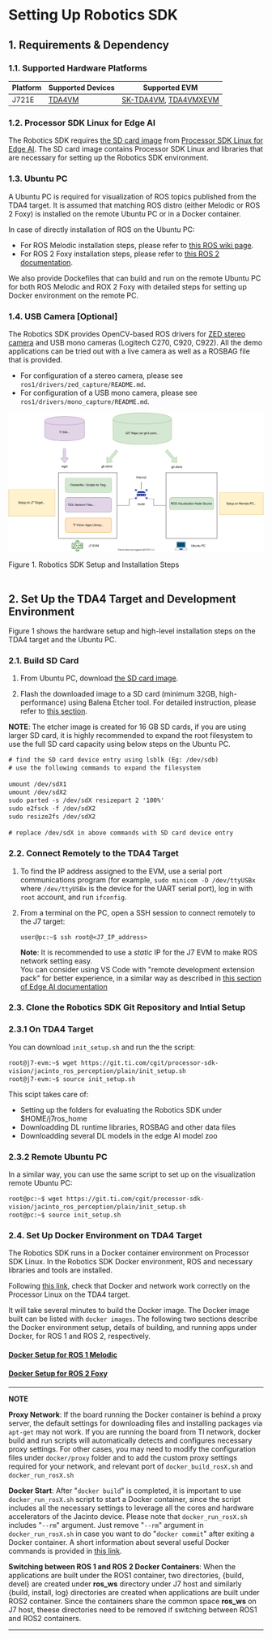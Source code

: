 
Setting Up Robotics SDK
=======================

## 1. Requirements & Dependency

### 1.1. Supported Hardware Platforms

 Platform | Supported Devices                           | Supported EVM
----------|---------------------------------------------|-----------------------------------------------
 J721E    | [TDA4VM](https://www.ti.com/product/TDA4VM) | [SK-TDA4VM](https://www.ti.com/tool/SK-TDA4VM), [TDA4VMXEVM](https://www.ti.com/tool/TDA4VMXEVM)

### 1.2. Processor SDK Linux for Edge AI
The Robotics SDK requires [the SD card image](http://software-dl.ti.com/jacinto7/esd/processor-sdk-linux-sk-tda4vm/08_00_01_10/exports/ti-processor-sdk-linux-sk-tda4vm-etcher-image.zip) from [Processor SDK Linux for Edge AI](http://software-dl.ti.com/jacinto7/esd/processor-sdk-linux-sk-tda4vm/08_00_01_10/exports/docs/index.html). The SD card image contains Processor SDK Linux and libraries that are necessary for setting up the Robotics SDK environment.

### 1.3. Ubuntu PC
A Ubuntu PC is required for visualization of ROS topics published from the TDA4 target. It is assumed that matching ROS distro (either Melodic or ROS 2 Foxy) is installed on the remote Ubuntu PC or in a Docker container.

In case of directly installation of ROS on the Ubuntu PC:
* For ROS Melodic installation steps, please refer to [this ROS wiki page](http://wiki.ros.org/melodic/Installation/Ubuntu).
* For ROS 2 Foxy installation steps, please refer to [this ROS 2 documentation](https://docs.ros.org/en/foxy/Installation.html).

We also provide Dockefiles that can build and run on the remote Ubuntu PC for both ROS Melodic and ROX 2 Foxy with detailed steps for setting up Docker environment on the remote PC.

### 1.4. USB Camera [Optional]
The Robotics SDK provides OpenCV-based ROS drivers for [ZED stereo camera](https://www.stereolabs.com/zed/) and USB mono cameras (Logitech C270, C920, C922). All the demo applications can be tried out with a live camera as well as a ROSBAG file that is provided.

* For configuration of a stereo camera, please see `ros1/drivers/zed_capture/README.md`.
* For configuration of a USB mono camera, please see `ros1/drivers/mono_capture/README.md`.

![](docs/tiovx_ros_setup.svg)
<figcaption>Figure 1. Robotics SDK Setup and Installation Steps</figcaption>
<br />

<!-- ================================================================================= -->
## 2. Set Up the TDA4 Target and Development Environment
Figure 1 shows the hardware setup and high-level installation steps on the TDA4 target and the Ubuntu PC.

### 2.1. Build SD Card

1. From Ubuntu PC, download [the SD card image](http://software-dl.ti.com/jacinto7/esd/processor-sdk-linux-sk-tda4vm/08_00_01_10/exports/ti-processor-sdk-linux-sk-tda4vm-etcher-image.zip).

2. Flash the downloaded image to a SD card (minimum 32GB, high-performance) using Balena Etcher tool. For detailed instruction, please refer to [this section](http://software-dl.ti.com/jacinto7/esd/processor-sdk-linux-sk-tda4vm/08_00_01_10/exports/docs/getting_started.html#software-setup).

**NOTE**: The etcher image is created for 16 GB SD cards, if you are using larger SD card, it is highly recommended to expand the root filesystem to use the full SD card capacity using below steps on the Ubuntu PC.

```
# find the SD card device entry using lsblk (Eg: /dev/sdb)
# use the following commands to expand the filesystem

umount /dev/sdX1
umount /dev/sdX2
sudo parted -s /dev/sdX resizepart 2 '100%'
sudo e2fsck -f /dev/sdX2
sudo resize2fs /dev/sdX2

# replace /dev/sdX in above commands with SD card device entry
```

### 2.2. Connect Remotely to the TDA4 Target

1. To find the IP address assigned to the EVM, use a serial port communications program (for example, `sudo minicom -D /dev/ttyUSBx` where `/dev/ttyUSBx` is the device for the UART serial port), log in with `root` account, and run `ifconfig`.

2. From a terminal on the PC, open a SSH session to connect remotely to the J7 target:
    ```
    user@pc:~$ ssh root@<J7_IP_address>
    ```
    **Note**: It is recommended to use a *static* IP for the J7 EVM to make ROS network setting easy.<br />
    You can consider using VS Code with "remote development extension pack" for better experience, in a similar way as described in [this section of Edge AI documentation](http://software-dl.ti.com/jacinto7/esd/processor-sdk-linux-sk-tda4vm/08_00_01_10/exports/docs/getting_started.html#connect-remotely)

### 2.3. Clone the Robotics SDK Git Repository and Intial Setup
### 2.3.1 On TDA4 Target
You can download `init_setup.sh` and run the the script:
```
root@j7-evm:~$ wget https://git.ti.com/cgit/processor-sdk-vision/jacinto_ros_perception/plain/init_setup.sh
root@j7-evm:~$ source init_setup.sh
```
This scipt takes care of:
* Setting up the folders for evaluating the Robotics SDK under $HOME/j7ros_home
* Downloadding DL runtime libraries, ROSBAG and other data files
* Downloadding several DL models in the edge AI model zoo

<!-- **NOTE**: Subsections below are just for reference. Equivalent settings are already included in `init_setup.sh`.

### 2.3.1. Setting Up Edge AI

1. Installing dependencies for Edge AI:
    ```
    root@j7-evm:/opt/edge_ai_apps$ ./setup_script.sh
    ```
    This script takes care of installing header files for deep-learning runtime libraries among others.

2. Download Model Zoo Deep-Learnign Models for Edge Inference:
    Below command is for downloading all object detection and semantic segmentaiton models avaiable in the model zoo:
    ```
    root@j7-evm:/opt/edge_ai_apps$ ./download_models.sh -d detection segmentation
    ```
    For more information about the model downloader tool, please refer to [this section](http://software-dl.ti.com/jacinto7/esd/processor-sdk-linux-sk-tda4vm/08_00_01_10/exports/docs/inference_models.html).

### 2.3.2. Clone the Robotics SDK Git Repository

1. Set up the project directory and the ROS workspace:
    ```
    root@j7-evm:~$ WORK_DIR=$HOME/j7ros_home
    root@j7-evm:~$ ROS_WS=$WORK_DIR/ros_ws
    root@j7-evm:~$ mkdir -p $ROS_WS/src
    root@j7-evm:~$ cd $ROS_WS/src
    ```
2. Clone the Robotics SDK GIT repository:
    ```
    git clone https://git.ti.com/git/processor-sdk-vision/jacinto_ros_perception.git
    ```

### 2.3.3. Download ROSBAG and Data Files

1. For convenience, set up a soft-link:
    ```
    root@j7-evm:~/j7ros_home/ros_ws/src$ cd $WORK_DIR
    root@j7-evm:~/j7ros_home$ ln -sf $ROS_WS/src/jacinto_ros_perception/docker/Makefile
    ```
2. To download and install ROSBAG and other files, run the following in `$WORK_DIR`:
    ```
    root@j7-evm:~/j7ros_home$ make data_download
    ```
    This script downloads several tarballs and installs them under `$WORK_DIR/data` and `\opt\dl_runtime`. -->

### 2.3.2 Remote Ubuntu PC
In a similar way, you can use the same script to set up on the visualization remote Ubuntu PC:
```
root@pc:~$ wget https://git.ti.com/cgit/processor-sdk-vision/jacinto_ros_perception/plain/init_setup.sh
root@pc:~$ source init_setup.sh
```

### 2.4. Set Up Docker Environment on TDA4 Target

The Robotics SDK runs in a Docker container environment on Processor SDK Linux. In the Robotics SDK Docker environment, ROS and necessary libraries and tools are installed.

Following [this link](https://docs.docker.com/get-started/#test-docker-installation), check that Docker and network work correctly on the Processor Linux on the TDA4 target.

It will take several minutes to build the Docker image. The Docker image built can be listed with `docker images`. The following two sections describe the Docker environment setup, details of building, and running apps under Docker, for ROS 1 and ROS 2, respectively.

#### [Docker Setup for ROS 1 Melodic](./setting_docker_ros1.md)

#### [Docker Setup for ROS 2 Foxy](./setting_docker_ros2.md)

---
**NOTE**

**Proxy Network**: If the board running the Docker container is behind a proxy server, the default settings for downloading files and installing packages via `apt-get` may not work. If you are running the board from TI network, docker build and run scripts will automatically detects and configures necessary proxy settings. For other cases, you may need to modify the configuration files under `docker/proxy` folder and to add the custom proxy settings required for your network, and relevant port of `docker_build_rosX.sh` and `docker_run_rosX.sh`

**Docker Start**: After "`docker build`" is completed, it is important to use `docker_run_rosX.sh` script to start a Docker container, since the script includes all the necessary settings to leverage all the cores and hardware accelerators of the Jacinto device. Please note that `docker_run_rosX.sh` includes "`--rm`" argument. Just remove "`--rm`" argument in `docker_run_rosX.sh` in case you want to do "`docker commit`" after exiting a Docker container. A short information about several useful Docker commands is provided in [this link](http://software-dl.ti.com/jacinto7/esd/processor-sdk-linux-sk-tda4vm/08_00_01_10/exports/docs/docker_environment.html#additional-docker-commands).

**Switching between ROS 1 and ROS 2 Docker Containers**: When the applications are built under the ROS1 container, two directories, {build, devel} are created under **ros_ws** directory under J7 host and similarly {build, install, log} directories are created when applications are built under ROS2 container. Since the containers share the common space **ros_ws** on J7 host, theese directories need to be removed if switching between ROS1 and ROS2 containers.

---
